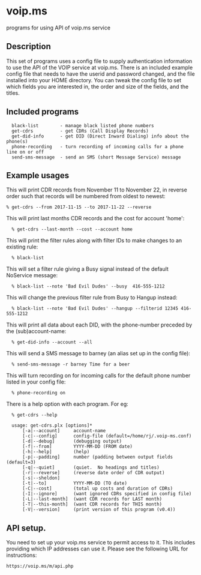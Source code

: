 # voip.ms
programs for using API of voip.ms service

## Description
This set of programs uses a config file to supply authentication information to
use the API of the VOIP service at voip.ms.  There is an included example config
file that needs to have the userid and password changed, and the file installed
into your HOME directory.  You can tweak the config file to set which fields 
you are interested in, the order and size of the fields, and the titles.

## Included programs
      black-list        - manage black listed phone numbers
      get-cdrs          - get CDRs (Call Display Records)
      get-did-info      - get DID (Direct Inward Dialing) info about the phone(s)
      phone-recording   - turn recording of incoming calls for a phone line on or off
      send-sms-message  - send an SMS (short Message Service) message

## Example usages
This will print CDR records from November 11 to November 22, in reverse order
such that records will be numbered from oldest to newest:

    % get-cdrs --from 2017-11-15 --to 2017-11-22 --reverse

This will print last months CDR records and the cost for account 'home':

      % get-cdrs --last-month --cost --account home

This will print the filter rules along with filter IDs to make changes to an existing rule:

      % black-list

This will set a filter rule giving a Busy signal instead of the default NoService message:

      % black-list --note 'Bad Evil Dudes' --busy  416-555-1212 

This will change the previous filter rule from Busy to Hangup instead:

      % black-list --note 'Bad Evil Dudes' --hangup --filterid 12345 416-555-1212

This will print all data about each DID, with the phone-number preceded by the (sub)account-name:

      % get-did-info --account --all

This will send a SMS message to barney (an alias set up in the config file):

      % send-sms-message -r barney Time for a beer

This will turn recording on for incoming calls for the default phone number listed in your config file:

      % phone-recording on

There is a help option with each program.  For eg:

      % get-cdrs --help

      usage: get-cdrs.plx [options]*
          [-a|--account]     account-name
          [-c|--config]      config-file (default=/home/rj/.voip-ms.conf)
          [-d|--debug]       (debugging output)
          [-f|--from]        YYYY-MM-DD (FROM date)
          [-h|--help]        (help)
          [-p|--padding]     number (padding between output fields (default=3)
          [-q|--quiet]       (quiet.  No headings and titles)
          [-r|--reverse]     (reverse date order of CDR output)
          [-s|--sheldon]
          [-t|--to]          YYYY-MM-DD (TO date)
          [-C|--cost]        (total up costs and duration of CDRs)
          [-I|--ignore]      (want ignored CDRs specified in config file)
          [-L|--last-month]  (want CDR records for LAST month)
          [-T|--this-month]  (want CDR records for THIS month)
          [-V|--version]     (print version of this program (v0.4))
  
## API setup.
You need to set up your voip.ms service to permit access to it.  This includes
providing which IP addresses can use it.  Please see the following URL for instructions:

    https://voip.ms/m/api.php
